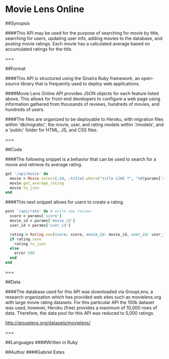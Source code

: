# Movie Lens Online


##Synopsis

####This API may be used for the purpose of searching for movie by title, searching for users, updating user info, adding movies to the database, and posting movie ratings. Each movie has a calculated average based on accumulated ratings for the title.

===

##Format

####This API is structured using the Sinatra Ruby framework, an open-source library that is frequently used to deploy web applications.

####Movie Lens Online API provides JSON objects for each feature listed above. This allows for front-end developers to configure a web page using information gathered from thousands of reviews, hundreds of movies, and hundreds of users.

####The files are organized to be deployable to Heroku, with migration files within 'db/migrate/', the movie, user, and rating models within '/models', and a 'public' folder for HTML, JS, and CSS files.

===

##Code

####The following snippet is a behavior that can be used to search for a movie and retrieve its average rating.

```Ruby
get '/api/movie' do
  movie = Movie.select(:id, :title).where("title LIKE ?", "%#{params['search']}%").first
  movie.get_average_rating
  movie.to_json
end
```

####This next snippet allows for users to create a rating.

```Ruby
post '/api/rate' do # write new review
  score = params['score']
  movie_id = params['movie_id']
  user_id = params['user_id']

  rating = Rating.new(score: score, movie_id: movie_id, user_id: user_id)
  if rating.save
    rating.to_json
  else
    error 500
  end
end
```

===

##Data

####The database used for this API was downloaded via GroupLens, a research organization which has provided web sites such as movielens.org with large movie rating datasets. For this particular API the 100k dataset was used, however, Heroku (free) provides a maximum of 10,000 rows of data. Therefore, the data pool for this API was reduced to 5,000 ratings.

http://grouplens.org/datasets/movielens/

===

##Languages
####Written in Ruby


##Author
####Gabriel Estes
